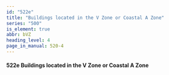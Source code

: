 ```yaml
---
id: "522e"
title: "Buildings located in the V Zone or Coastal A Zone"
series: "500"
is_element: true
abbr: bVZ
heading_level: 4
page_in_manual: 520-4
---
```


#### 522e Buildings located in the V Zone or Coastal A Zone